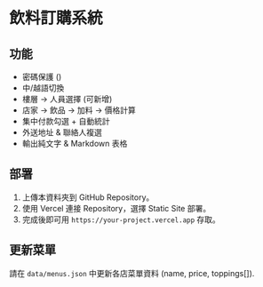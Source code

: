 # 飲料訂購系統

## 功能
- 密碼保護 ()
- 中/越語切換
- 樓層 -> 人員選擇 (可新增)
- 店家 -> 飲品 -> 加料 -> 價格計算
- 集中付款勾選 + 自動統計
- 外送地址 & 聯絡人複選
- 輸出純文字 & Markdown 表格

## 部署

1. 上傳本資料夾到 GitHub Repository。
2. 使用 Vercel 連接 Repository，選擇 Static Site 部署。
3. 完成後即可用 `https://your-project.vercel.app` 存取。

## 更新菜單
請在 `data/menus.json` 中更新各店菜單資料 (name, price, toppings[]).
